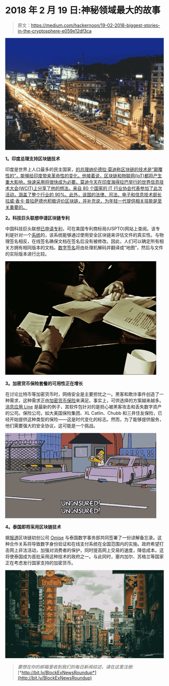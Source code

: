 # 2018 年 2 月 19 日:神秘领域最大的故事

> 原文：<https://medium.com/hackernoon/19-02-2018-biggest-stories-in-the-cryptosphere-e059e12df3ca>

![](img/01c86b1d1f56c1b6b2e145fbb2d5f4a8.png)

**1。印度总理支持区块链技术**

印度是世界上人口最多的民主国家，[的总理纳伦德拉·莫迪称区块链的技术是“颠覆性的”，能够给印度带来革命性的变化。他接着说，区块链和物联网(IoT)都将产生重大影响，快速采用将很快成为必要。莫迪](https://twitter.com/PMOIndia/status/965463114367033344)[今天在印度海得拉巴举行的世界信息技术大会(WCIT)上分享了他的想法。来自 80 个国家的 IT 行业协会代表参加了此次活动，涵盖了整个行业的 90%。此外，该国的法律、司法、电子和信息技术部长拉威·香卡·普拉萨德也积极评价区块链，并补充说，为年轻一代提供相关技能是至关重要的。](https://www.ccn.com/blockchain-will-profound-impact-require-rapid-adaptation-indias-prime-minister/)

**2。科技巨头联想申请区块链专利**

中国科技巨头联想[已申请专利](http://pdfaiw.uspto.gov/.aiw?PageNum=0&docid=20180046889&IDKey=4E2C6B937301&HomeUrl=http%3A%2F%2Fappft.uspto.gov%2Fnetacgi%2Fnph-Parser%3FSect1%3DPTO2%2526Sect2%3DHITOFF%2526u%3D%25252Fnetahtml%25252FPTO%25252Fsearch-adv.html%2526r%3D1%2526p%3D1%2526f%3DG%2526l%3D50%2526d%3DPG01%2526S1%3D20180046889.PGNR.%2526OS%3Ddn%2F20180046889%2526RS%3DDN%2F20180046889)，可在美国专利商标局(USPTO)网站上查阅。该专利是针对一个[系统](https://cointelegraph.com/news/lenovo-explores-blockchain-for-document-validation-with-us-patent)的，该系统能够通过使用安全区块链来评估文件的真实性。与物理签名相反，在线签名确保文档在签名后没有被修改。因此，人们可以确定所有相关方拥有相同版本的文档。[数字签名](https://www.coindesk.com/lenovo-seeks-blockchain-patent-document-validation-system/)将由处理机解码并翻译成“地图”，然后与文件的实际版本进行比较。

![](img/e8eafc47f9357f8bc05dde920bdfe182.png)

**3。加密货币保险套餐的可用性正在增长**

在讨论比特币等加密货币时，网络安全是主要担忧之一。黑客和欺诈事件创造了一种需求，这种需求正由[加密货币保险](https://www.ccn.com/cryptocurrency-insurance-more-companies-join-the-bandwagon/)来满足。事实上，可供选择的方案越来越多。[消息应用 Line](https://themarketmogul.com/cryptocurrency-insurance-line/) 是最新的例子，其软件包针对的是担心被黑客攻击和丢失数字资产的公司。保险公司，如大美国保险集团、XL Catlin、Chubb 和三井住友保险，已经开始提供这种类型的保险——这是时代变化的标志。然而，为了能够提供服务，他们需要强大的安全协议，这可能是一个挑战。

![](img/46cba85476c177f297cc739ce23a8020.png)

**4。泰国即将采用区块链技术**

据[报道](https://www.etda.or.th/content/etda-signs-mou-with-omise-for-driving-national-digital-id.html)区块链初创公司 [Omise](https://www.omise.co/) 与泰国数字事务部共同签署了一份谅解备忘录。这种合作关系将导致数字身份验证和在线支付系统在全国范围内的实施。政府希望打击网上非法活动，加强对消费者的保护，同时提高网上交易的速度，降低成本。这将使泰国成为首批采用这种技术的政府之一。与此同时，塞内加尔、苏格兰等国家正在考虑发行国家支持的加密货币。

![](img/d16b6780b7be07f407b12f327c75946d.png)

> *要想在你的邮箱里收到我们的每日新闻综述，请在这里注册:*[*http://bit.ly/BlockExNewsRoundup*](http://bit.ly/BlockExNewsRoundup)